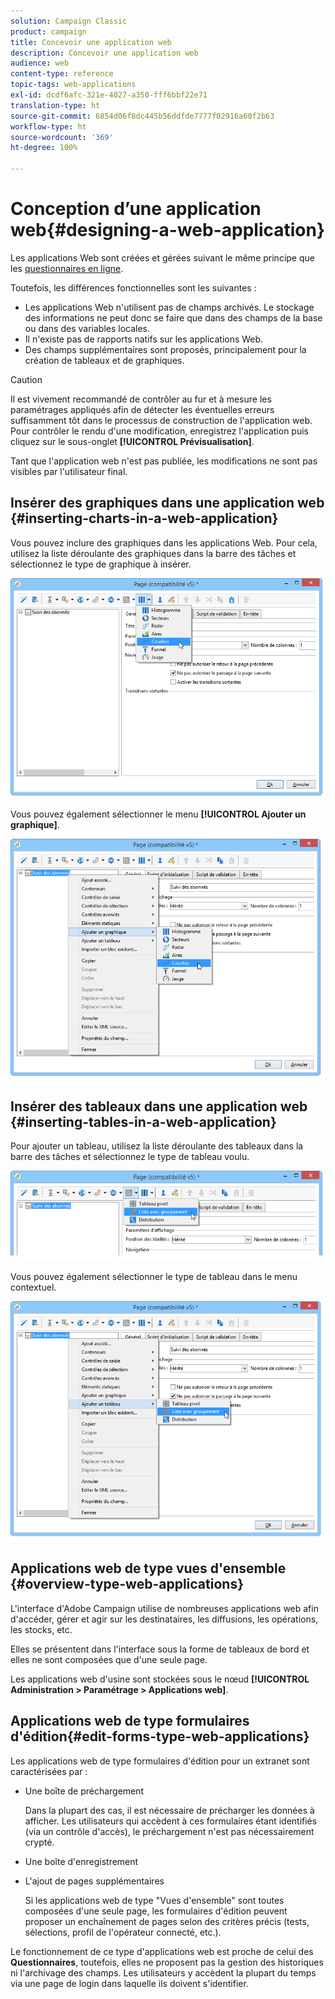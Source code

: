 ```yaml
---
solution: Campaign Classic
product: campaign
title: Concevoir une application web
description: Concevoir une application web
audience: web
content-type: reference
topic-tags: web-applications
exl-id: dcdf6afc-321e-4027-a350-fff6bbf22e71
translation-type: ht
source-git-commit: 6854d06f8dc445b56ddfde7777f02916a60f2b63
workflow-type: ht
source-wordcount: '369'
ht-degree: 100%

---
```


# Conception d’une application web{#designing-a-web-application}

Les applications Web sont créées et gérées suivant le même principe que les [questionnaires en ligne](../../web/using/about-surveys.md).

Toutefois, les différences fonctionnelles sont les suivantes :

* Les applications Web n&#39;utilisent pas de champs archivés. Le stockage des informations ne peut donc se faire que dans des champs de la base ou dans des variables locales.
* Il n&#39;existe pas de rapports natifs sur les applications Web.
* Des champs supplémentaires sont proposés, principalement pour la création de tableaux et de graphiques.

>[!CAUTION]
>
>Il est vivement recommandé de contrôler au fur et à mesure les paramétrages appliqués afin de détecter les éventuelles erreurs suffisamment tôt dans le processus de construction de l&#39;application web. Pour contrôler le rendu d&#39;une modification, enregistrez l&#39;application puis cliquez sur le sous-onglet **[!UICONTROL Prévisualisation]**.
>
>Tant que l&#39;application web n&#39;est pas publiée, les modifications ne sont pas visibles par l&#39;utilisateur final.

## Insérer des graphiques dans une application web {#inserting-charts-in-a-web-application}

Vous pouvez inclure des graphiques dans les applications Web. Pour cela, utilisez la liste déroulante des graphiques dans la barre des tâches et sélectionnez le type de graphique à insérer.

![](assets/s_ncs_admin_webapps_bar_graph.png)

Vous pouvez également sélectionner le menu **[!UICONTROL Ajouter un graphique]**.

![](assets/s_ncs_admin_webapps_graph.png)

## Insérer des tableaux dans une application web {#inserting-tables-in-a-web-application}

Pour ajouter un tableau, utilisez la liste déroulante des tableaux dans la barre des tâches et sélectionnez le type de tableau voulu.

![](assets/s_ncs_admin_webapps_bar_table.png)

Vous pouvez également sélectionner le type de tableau dans le menu contextuel.

![](assets/s_ncs_admin_webapps_table.png)

## Applications web de type vues d&#39;ensemble {#overview-type-web-applications}

L&#39;interface d&#39;Adobe Campaign utilise de nombreuses applications web afin d&#39;accéder, gérer et agir sur les destinataires, les diffusions, les opérations, les stocks, etc.

Elles se présentent dans l&#39;interface sous la forme de tableaux de bord et elles ne sont composées que d&#39;une seule page.

Les applications web d&#39;usine sont stockées sous le nœud **[!UICONTROL Administration > Paramétrage > Applications web]**.

## Applications web de type formulaires d&#39;édition{#edit-forms-type-web-applications}

Les applications web de type formulaires d&#39;édition pour un extranet sont caractérisées par :

* Une boîte de préchargement

   Dans la plupart des cas, il est nécessaire de précharger les données à afficher. Les utilisateurs qui accèdent à ces formulaires étant identifiés (via un contrôle d&#39;accès), le préchargement n&#39;est pas nécessairement crypté.

* Une boîte d&#39;enregistrement
* L&#39;ajout de pages supplémentaires

   Si les applications web de type &quot;Vues d&#39;ensemble&quot; sont toutes composées d&#39;une seule page, les formulaires d&#39;édition peuvent proposer un enchaînement de pages selon des critères précis (tests, sélections, profil de l&#39;opérateur connecté, etc.).

Le fonctionnement de ce type d&#39;applications web est proche de celui des **Questionnaires**, toutefois, elles ne proposent pas la gestion des historiques ni l&#39;archivage des champs. Les utilisateurs y accèdent la plupart du temps via une page de login dans laquelle ils doivent s&#39;identifier.
